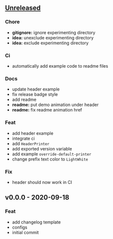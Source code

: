 <a name="unreleased"></a>
## [Unreleased]

### Chore
- **gitignore:** ignore experimenting directory
- **idea:** unexclude experimenting directory
- **idea:** exclude experimenting directory

### Ci
- automatically add example code to readme files

### Docs
- update header example
- fix release badge style
- add readme
- **readme:** put demo animation under header
- **readme:** fix readme animation href

### Feat
- add header example
- integrate ci
- add `HeaderPrinter`
- add exported version variable
- add example `override-default-printer`
- change prefix text color to `LightWhite`

### Fix
- header should now work in CI


<a name="v0.0.0"></a>
## v0.0.0 - 2020-09-18
### Feat
- add changelog template
- configs
- initial commit


[Unreleased]: https://github.com/dops-cli/dops/compare/v0.0.0...HEAD
